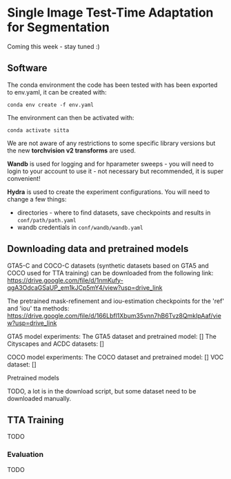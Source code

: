 # Single Image Test-Time Adaptation for Segmentation
Coming this week - stay tuned :)

## Software
The conda environment the code has been tested with has been exported to env.yaml, 
it can be created with:

```     
conda env create -f env.yaml
```

The environment can then be activated with:

```  
conda activate sitta
```  

We are not aware of any restrictions to some specific library versions 
but the new **torchvision v2 transforms** are used.

**Wandb** is used for logging and for hparameter sweeps - you will need to login to your account to use it - not
necessary but recommended, it is super convenient!

**Hydra** is used to create the experiment configurations.
You will  need to change a few things:
* directories - where to find datasets, save checkpoints and results in
`conf/path/path.yaml`
* wandb credentials in `conf/wandb/wandb.yaml`

## Downloading data and pretrained models

GTA5-C and COCO-C datasets (synthetic datasets based on GTA5 and COCO used for TTA training) 
can be downloaded from the following link:
https://drive.google.com/file/d/1nmKufy-qgA3OdcaGSaUP_em1kJCp5mY4/view?usp=drive_link

The pretrained mask-refinement and iou-estimation checkpoints for the 'ref' and 'iou' tta methods: https://drive.google.com/file/d/166Lbfl1Xbum35vnn7hB6Tvz8QmkIpAaf/view?usp=drive_link

GTA5 model experiments:
The GTA5 dataset and pretrained model: []
The Cityscapes and ACDC datasets: []

COCO model experiments:
The COCO dataset and pretrained model: []
VOC dataset: []

Pretrained models

TODO, a lot is in the download script, but some dataset need to be downloaded manually.

## TTA Training

TODO

### Evaluation
TODO
